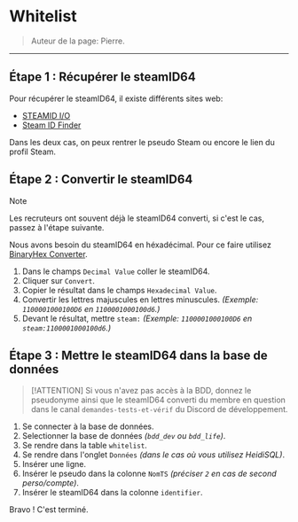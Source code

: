 # Whitelist

> Auteur de la page: Pierre.

---

## Étape 1 : Récupérer le steamID64

Pour récupérer le steamID64, il existe différents sites web:

- [STEAMID I/O](https://steamid.io/)
- [Steam ID Finder](https://steamidfinder.com/)

Dans les deux cas, on peux rentrer le pseudo Steam ou encore le lien du profil Steam.

## Étape 2 : Convertir le steamID64

> [!NOTE]
> Les recruteurs ont souvent déjà le steamID64 converti, si c'est le cas, passez à l'étape suivante.

Nous avons besoin du steamID64 en héxadécimal. Pour ce faire utilisez [BinaryHex Converter](https://www.binaryhexconverter.com/decimal-to-hex-converter).

1. Dans le champs `Decimal Value` coller le steamID64.
2. Cliquer sur `Convert`.
3. Copier le résultat dans le champs `Hexadecimal Value`.
4. Convertir les lettres majuscules en lettres minuscules. *(Exemple: `1100001000100D6` en `1100001000100d6`.)*
5. Devant le résultat, mettre `steam:`  *(Exemple: `1100001000100D6` en `steam:1100001000100d6`.)*

## Étape 3 : Mettre le steamID64 dans la base de données

> [!ATTENTION]
> Si vous n'avez pas accès à la BDD, donnez le pseudonyme ainsi que le steamID64 converti du membre en question dans le canal `demandes-tests-et-vérif` du Discord de développement.

1. Se connecter à la base de données.
2. Selectionner la base de données *(`bdd_dev` ou `bdd_life`)*.
3. Se rendre dans la table `whitelist`.
4. Se rendre dans l'onglet `Données` *(dans le cas où vous utilisez HeidiSQL)*.
5. Insérer une ligne.
6. Insérer le pseudo dans la colonne `NomTS` *(préciser `2` en cas de second perso/compte)*.
7. Insérer le steamID64 dans la colonne `identifier`.

Bravo ! C'est terminé.
